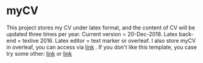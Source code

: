 # myCV
This project stores my CV under latex format, and the content of CV will be updated three times per year.
Current version = 20-Dec-2018.
Latex back-end 	= texlive 2016.
Latex editor 	= text marker or overleaf.
I also store myCV in overleaf, you can access via [link](https://www.overleaf.com/9514101drrnsxjqjkgd#/34482904/) .
If you don't like this template, you case try some other:
[link](https://www.overleaf.com/latex/templates/awesome-source-cv/wrdjtkkytqcw) or
[link](https://www.overleaf.com/articles/steve-bullocks-cv/fznxdyzhbrmj)
